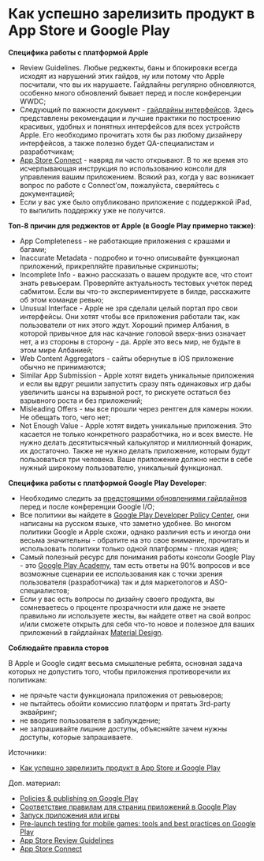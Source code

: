 # Как успешно зарелизить продукт в App Store и Google Play

**Специфика работы с платформой Apple**

* Review Guidelines. Любые реджекты, баны и блокировки всегда исходят из нарушений этих гайдов, ну или потому что Apple посчитали, что вы их нарушаете. Гайдлайны регулярно обновляются, особенно много обновлений бывает перед и после конференции WWDC;
* Следующий по важности документ - [гайдлайны интерфейсов](https://developer.apple.com/design/human-interface-guidelines/). Здесь представлены рекомендации и лучшие практики по построению красивых, удобных и понятных интерфейсов для всех устройств Apple. Его необходимо прочитать хотя бы раз любому дизайнеру интерфейсов, а также полезно будет QA-специалистам и разработчикам;
* [App Store Connect](https://help.apple.com/app-store-connect/en.lproj/static.html) - навряд ли часто открывают. В то же время это исчерпывающая инструкция по использованию консоли для управления вашим приложением. Всякий раз, когда у вас возникает вопрос по работе с Connect’ом, пожалуйста, сверяйтесь с документацией;
* Если у вас уже было опубликовано приложение с поддержкой iPad, то выпилить поддержку уже не получится.

**Топ-8 причин для реджектов от Apple (в Google Play примерно также)**:

* App Completeness - не работающие приложения с крашами и багами;
* Inaccurate Metadata - подробно и точно описывайте функционал приложений, прикрепляйте правильные скриншоты;
* Incomplete Info - важно рассказать о вашем продукте все, что стоит знать ревьюерам. Проверяйте актуальность тестовых учеток перед сабмитом. Если вы что-то экспериментируете в билде, расскажите об этом команде ревью;
* Unusual Interface - Apple не зря сделали целый портал про свои интерфейсы. Они хотят чтобы все приложения работали так, как пользователи от них этого ждут. Хороший пример Албания, в которой привычное для нас качание головой вверх-вниз означает нет, а из стороны в сторону - да. Apple это весь мир, не будьте в этом мире Албанией;
* Web Content Aggregators - сайты обернутые в iOS приложение обычно не принимаются;
* Similar App Submission - Apple хотят видеть уникальные приложения и если вы вдруг решили запустить сразу пять одинаковых игр дабы увеличить шансы на взрывной рост, то рискуете остаться без взрывного роста и без приложений;
* Misleading Offers - мы все прошли через рентген для камеры нокии. Не обещать того, чего нет;
* Not Enough Value - Apple хотят видеть уникальные приложения. Это касается не только конкретного разработчика, но и всех вместе. Не нужно делать десятитысячный калькулятор и миллионный фонарик, их достаточно. Также не нужно делать приложение, которым будут пользоваться три человека. Ваше приложение должно нести в себе нужный широкому пользователю, уникальный функционал.

**Специфика работы с платформой Google Play Developer**:

* Необходимо следить за [предстоящими обновлениями гайдлайнов](https://developer.android.com/distribute/play-policies) перед и после конференции Google I/O;
* Все политики вы найдете в [Google Play Developer Policy Center](https://play.google.com/intl/en/about/developer-content-policy/), они написаны на русском языке, что заметно удобнее. Во многом политики Google и Apple схожи, однако различия есть и иногда они весьма значительны - обратите на это свое внимание, прочитать и использовать политики только одной платформы - плохая идея;
* Самый полезный ресурс для понимания работы консоли Google Play - это [Google Play Academy](https://playacademy.exceedlms.com/student/catalog), там есть ответы на 90% вопросов и все возможные сценарии ее использования как с точки зрения пользователя (разработчика) так и для маркетологов и ASO-специалистов;
* Если у вас есть вопросы по дизайну своего продукта, вы сомневаетесь о проценте прозрачности или даже не знаете правильно ли используете жесты, вы найдете ответ на свой вопрос и/или сможете открыть для себя что-то новое и полезное для ваших приложений в гайдлайнах [Material Design](https://material.io/design/introduction).

**Соблюдайте правила сторов**

В Apple и Google сидят весьма смышленые ребята, основная задача которых не допустить того, чтобы приложения противоречили их политикам:

* не прячьте части функционала приложения от ревьюверов;
* не пытайтесь обойти комиссию платформ и прятать 3rd-party эквайринг;
* не вводите пользователя в заблуждение;
* не запрашивайте лишние доступы, объясняйте зачем нужны доступы, которые запрашиваете.

Источники:

* [Как успешно зарелизить продукт в App Store и Google Play](https://telegra.ph/Kak-uspeshno-zarelizit-produkt-v-App-Store-i-Google-Play-02-27)

Доп. материал:

* [Policies & publishing on Google Play](https://www.youtube.com/https://youtube.com/watch?v=ZDS4diFfBmQ)
* [Соответствие правилам для страниц приложений в Google Play](https://playacademy.exceedlms.com/student/activity/15949)
* [Запуск приложения или игры](https://playacademy.exceedlms.com/student/path/16605)
* [Pre-launch testing for mobile games: tools and best practices on Google Play](https://medium.com/googleplaydev/test-pre-launch-96d0ef3c4d51)
* [App Store Review Guidelines](https://developer.apple.com/app-store/review/guidelines/)
* [App Store Connect](https://developer.apple.com/support/app-store-connect/)
